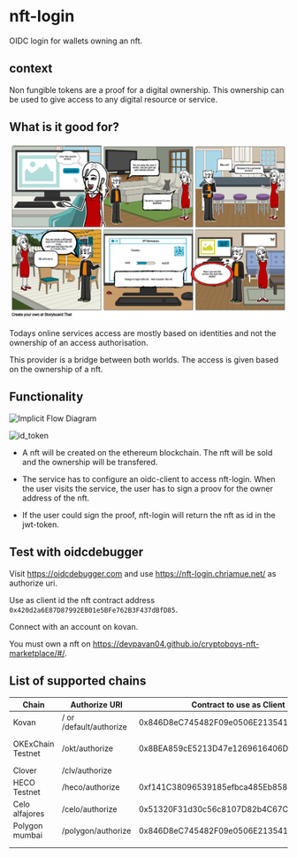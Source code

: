 # nft-login

OIDC login for wallets owning an nft.

## context

Non fungible tokens are a proof for a digital ownership.
This ownership can be used to give access to any digital resource or service.

## What is it good for?

![NFT Login Story](docs/nft-login-story.png)

Todays online services access are mostly based on identities and not the ownership of an access authorisation.

This provider is a bridge between both worlds. The access is given based on the ownership of a nft.

## Functionality

![Implicit Flow Diagram](https://s3.amazonaws.com/onelogin-screenshots/dev_site/images/oidc-implicit-flow.png)


![id_token](https://www.plantuml.com/plantuml/proxy?cache=no&src=https://raw.github.com/chriamue/nft-login/main/flow.puml)

- A nft will be created on the ethereum blockchain.
  The nft will be sold and the ownership will be transfered.

- The service has to configure an oidc-client to access nft-login.
  When the user visits the service, the user has to sign a proov for the owner address of the nft.

- If the user could sign the proof, nft-login will return the nft as id in the jwt-token.

## Test with oidcdebugger

Visit https://oidcdebugger.com and use https://nft-login.chriamue.net/ as authorize uri.

Use as client id the nft contract address `0x420d2a6E87D87992EB01e5BFe762B3F437dBfD85`.

Connect with an account on kovan.

You must own a nft on https://devpavan04.github.io/cryptoboys-nft-marketplace/#/.

## List of supported chains

| Chain             | Authorize URI           | Contract to use as Client ID               | Marketplace to get NFT                                   | Faucet                                                                                        |   |
|-------------------|-------------------------|--------------------------------------------|----------------------------------------------------------|-----------------------------------------------------------------------------------------------|---|
| Kovan             | / or /default/authorize | 0x846D8eC745482F09e0506E21354168f20Da95818 | https://devpavan04.github.io/cryptoboys-nft-marketplace/ | https://ethdrop.dev/                                                                          |   |
| OKExChain Testnet | /okt/authorize          | 0x8BEA859cE5213D47e1269616406DbD8de1d00e7D | https://nft-login.github.io/nft-login-marketplace/okt/   | https://okexchain-docs.readthedocs.io/en/latest/developers/quick-start.html#get-testnet-token |   |
| Clover            | /clv/authorize          |                                            |                                                          | https://faucet.clovernode.com/                                                                |   |
| HECO Testnet      | /heco/authorize         | 0xf141C38096539185efbca485Eb858Bd274a6651c | https://nft-login.github.io/nft-login-marketplace/heco/  | https://scan-testnet.hecochain.com/faucet                                                     |   |
| Celo alfajores    | /celo/authorize         | 0x51320F31d30c56c8107D82b4C67C5EdDfCa88bc2 | https://nft-login.github.io/nft-login-marketplace/celo/  | https://celo.org/developers/faucet                                                            |   |
| Polygon mumbai    | /polygon/authorize      | 0x846D8eC745482F09e0506E21354168f20Da95818 | https://nft-login.github.io/nft-login-marketplace/polygon/ | https://faucet.polygon.technology/                                                          |   |
|                   |                         |                                            |                                                          |                                                                                               |   |
|                   |                         |                                            |                                                          |                                                                                               |   |
